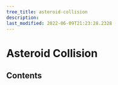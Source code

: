 ```yaml
---
tree_title: asteroid-collision
description: 
last_modified: 2022-06-09T21:23:28.2328
---
```


# Asteroid Collision

## Contents
